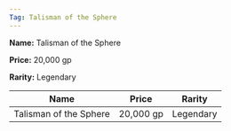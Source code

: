 ```yaml
---
Tag: Talisman of the Sphere
---
```


**Name:** Talisman of the Sphere

**Price:** 20,000 gp

**Rarity:** Legendary

| Name     | Price     | Rarity     |
| -------- | --------- | ---------- |
| Talisman of the Sphere | 20,000 gp | Legendary |

